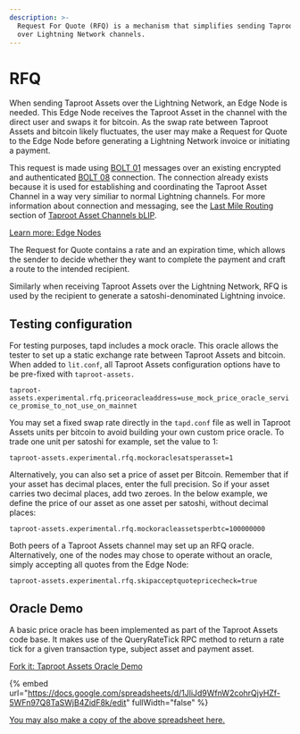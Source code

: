 ```yaml
---
description: >-
  Request For Quote (RFQ) is a mechanism that simplifies sending Taproot Assets
  over Lightning Network channels.
---
```


# RFQ

When sending Taproot Assets over the Lightning Network, an Edge Node is needed. This Edge Node receives the Taproot Asset in the channel with the direct user and swaps it for bitcoin. As the swap rate between Taproot Assets and bitcoin likely fluctuates, the user may make a Request for Quote to the Edge Node before generating a Lightning Network invoice or initiating a payment.

This request is made using [BOLT 01](https://github.com/lightning/bolts/blob/master/01-messaging.md) messages over an existing encrypted and authenticated [BOLT 08](https://github.com/lightning/bolts/blob/master/08-transport.md) connection. The connection already exists because it is used for establishing and coordinating the Taproot Asset Channel in a way very similiar to normal Lightning channels. For more information about connection and messaging, see the [Last Mile Routing](https://github.com/Roasbeef/blips/blob/tap-blip/blip-tap.md#last-mile-routing) section of [Taproot Asset Channels bLIP](https://github.com/Roasbeef/blips/blob/tap-blip/blip-tap.md).

[Learn more: Edge Nodes](../../the-lightning-network/taproot-assets/edge-nodes.md)

The Request for Quote contains a rate and an expiration time, which allows the sender to decide whether they want to complete the payment and craft a route to the intended recipient.

Similarly when receiving Taproot Assets over the Lightning Network, RFQ is used by the recipient to generate a satoshi-denominated Lightning invoice.

## Testing configuration

For testing purposes, tapd includes a mock oracle. This oracle allows the tester to set up a static exchange rate between Taproot Assets and bitcoin. When added to `lit.conf`, all Taproot Assets configuration options have to be pre-fixed with `taproot-assets.`

`taproot-assets.experimental.rfq.priceoracleaddress=use_mock_price_oracle_service_promise_to_not_use_on_mainnet`

You may set a fixed swap rate directly in the `tapd.conf` file as well in Taproot Assets units per bitcoin to avoid building your own custom price oracle. To trade one unit per satoshi for example, set the value to 1:

`taproot-assets.experimental.rfq.mockoraclesatsperasset=1`

Alternatively, you can also set a price of asset per Bitcoin. Remember that if your asset has decimal places, enter the full precision. So if your asset carries two decimal places, add two zeroes. In the below example, we define the price of our asset as one asset per satoshi, without decimal places:

`taproot-assets.experimental.rfq.mockoracleassetsperbtc=100000000`

Both peers of a Taproot Assets channel may set up an RFQ oracle. Alternatively, one of the nodes may chose to operate without an oracle, simply accepting all quotes from the Edge Node:

`taproot-assets.experimental.rfq.skipacceptquotepricecheck=true`

## Oracle Demo

A basic price oracle has been implemented as part of the Taproot Assets code base. It makes use of the QueryRateTick RPC method to return a rate tick for a given transaction type, subject asset and payment asset.

[Fork it: Taproot Assets Oracle Demo](https://github.com/lightninglabs/taproot-assets/tree/d70bccd2714a3f808e070a080c510cf396a11284/docs/examples/basic-price-oracle)

{% embed url="https://docs.google.com/spreadsheets/d/1JliJd9WfnW2cohrQjyHZf-5WFn97Q8TaSWjB4ZidF8k/edit" fullWidth="false" %}

[You may also make a copy of the above spreadsheet here.](https://docs.google.com/spreadsheets/d/1JliJd9WfnW2cohrQjyHZf-5WFn97Q8TaSWjB4ZidF8k/edit)
